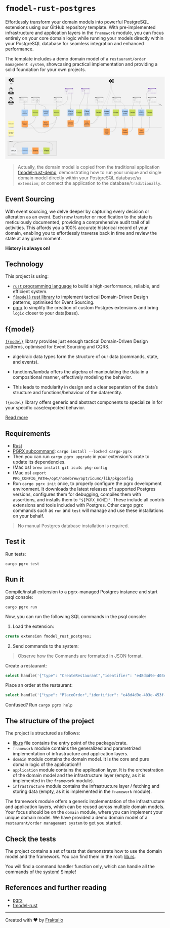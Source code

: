 # `fmodel-rust-postgres`

Effortlessly transform your domain models into powerful PostgreSQL extensions using our GitHub repository template.
With pre-implemented infrastructure and application layers in the `framework` module, you can focus entirely on your core domain logic while running your models directly within your PostgreSQL database for seamless integration and enhanced performance.

The template includes a demo domain model of a `restaurant/order management system`, showcasing practical implementation and providing a solid foundation for your own projects.

![event model](restaurant-model.jpg)

>Actually, the domain model is copied from the traditional application [fmodel-rust-demo](https://github.com/fraktalio/fmodel-rust-demo), demonstrating how to run your unique and single domain model directly within your PostgreSQL database/`as extension`; or connect the application to the database/`traditionally`.

## Event Sourcing

With event sourcing, we delve deeper by capturing every decision or alteration as an event.
Each new transfer or modification to the state is meticulously documented, providing a comprehensive audit trail
of all activities.
This affords you a 100% accurate historical record of your domain, enabling you to effortlessly traverse back
in time and review the state at any given moment.

**History is always on!**

## Technology
This project is using:

- [`rust` programming language](https://www.rust-lang.org/) to build a high-performance, reliable, and efficient system.
- [`f{model}` rust library](https://github.com/fraktalio/fmodel-rust) to implement tactical Domain-Driven Design patterns, optimised for Event Sourcing.
- [pgrx](https://github.com/pgcentralfoundation/pgrx) to simplify the creation of custom Postgres extensions and bring `logic` closer to your data(base).

## f{model}

[`f{model}`](https://github.com/fraktalio/fmodel-rust/blob/main/README.md) library provides just enough tactical Domain-Driven Design patterns, optimised for Event Sourcing and CQRS.

- algebraic data types form the structure of our data (commands, state, and events).
- functions/lambda offers the algebra of manipulating the data in a compositional manner, effectively modeling the behavior.

- This leads to modularity in design and a clear separation of the data’s structure and functions/behaviour of the data/entity.

`f{model}` library offers generic and abstract components to specialize in for your specific case/expected behavior.

[Read more](https://github.com/fraktalio/fmodel-rust/blob/main/README.md)



## Requirements
- [Rust](https://www.rust-lang.org/tools/install)
- [PGRX subcommand](https://github.com/pgcentralfoundation/pgrx?tab=readme-ov-file#getting-started): `cargo install --locked cargo-pgrx`
- Then you can run `cargo pgrx upgrade` in your extension's crate to update its dependencies.
- (Mac os) `brew install git icu4c pkg-config`
- (Mac os) `export PKG_CONFIG_PATH=/opt/homebrew/opt/icu4c/lib/pkgconfig`
- Run `cargo pgrx init` once, to properly configure the pgrx development environment. It downloads the latest releases of supported Postgres versions, configures them for debugging, compiles them with assertions, and installs them to `"${PGRX_HOME}"`. These include all contrib extensions and tools included with Postgres. Other cargo pgrx commands such as `run` and `test` will manage and use these installations on your behalf.

> No manual Postgres database installation is required.

## Test it
Run tests:

```shell
cargo pgrx test
```

## Run it
Compile/install extension to a pgrx-managed Postgres instance and start psql console:
```shell
cargo pgrx run
```

Now, you can run the following SQL commands in the psql console:

1. Load the extension:
```sql
create extension fmodel_rust_postgres;
```

2. Send commands to the system:

> Observe how the Commands are formatted in JSON format.

Create a restaurant:
```sql
select handle('{"type": "CreateRestaurant","identifier": "e48d4d9e-403e-453f-b1ba-328e0ce23737", "name": "Joe", "menu": {"menu_id": "02f09a3f-1624-3b1d-8409-44eff7708210", "items": [{"id": "02f09a3f-1624-3b1d-8409-44eff7708210","name": "supa","price": 10},{"id": "02f09a3f-1624-3b1d-8409-44eff7708210","name": "sarma","price": 20 }],"cuisine": "Vietnamese"}}'::Command);
```

Place an order at the restaurant:
```sql
select handle('{"type": "PlaceOrder","identifier": "e48d4d9e-403e-453f-b1ba-328e0ce23737", "order_identifier": "afd909c6-f8f3-49b2-af7f-833e933cbab4", "line_items": [{"id": "02f09a3f-1624-3b1d-8409-44eff7708210","quantity": 1, "menu_item_id": "02f09a3f-1624-3b1d-8409-44eff7708210", "name": "supa", "price": 10},{"id": "02f09a3f-1624-3b1d-8409-44eff7708210", "quantity": 1, "menu_item_id": "02f09a3f-1624-3b1d-8409-44eff7708210","name": "sarma","price": 20 }]}'::Command);
```


Confused? Run `cargo pgrx help`

## The structure of the project

The project is structured as follows:
- [lib.rs](src/lib.rs) file contains the entry point of the package/crate.
- `framework` module contains the generalized and parametrized implementation of infrastructure and application layers.
- `domain` module contains the domain model. It is the core and pure domain logic of the application!!!
- `application` module contains the application layer. It is the orchestration of the domain model and the infrastructure layer (empty, as it is implemented in the `framework` module).
- `infrastructure` module contains the infrastructure layer / fetching and storing data (empty, as it is implemented in the `framework` module).

The framework module offers a generic implementation of the infrastructure and application layers, which can be reused across multiple domain models.
Your focus should be on the `domain` module, where you can implement your unique domain model. We have provided a demo domain model of a `restaurant/order management system` to get you started.

## Check the tests
The project contains a set of tests that demonstrate how to use the domain model and the framework.
You can find them in the root: [lib.rs](src/lib.rs).

You will find a command handler function only, which can handle all the commands of the system! Simple!

## References and further reading
- [pgrx](https://github.com/pgcentralfoundation/pgrx)
- [fmodel-rust](https://github.com/fraktalio/fmodel-rust)

---
Created with :heart: by [Fraktalio](https://fraktalio.com/)
